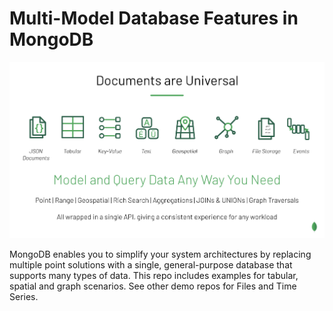 # Multi-Model Database Features in MongoDB


<img src="images/multi-model-db.png" alt="Multi-Model Database Features" width="800"/>

MongoDB enables you to simplify your system architectures by replacing multiple point solutions with a single, general-purpose database that supports many types of data. This repo includes examples for tabular, spatial and graph scenarios. See other demo repos for Files and Time Series. 
